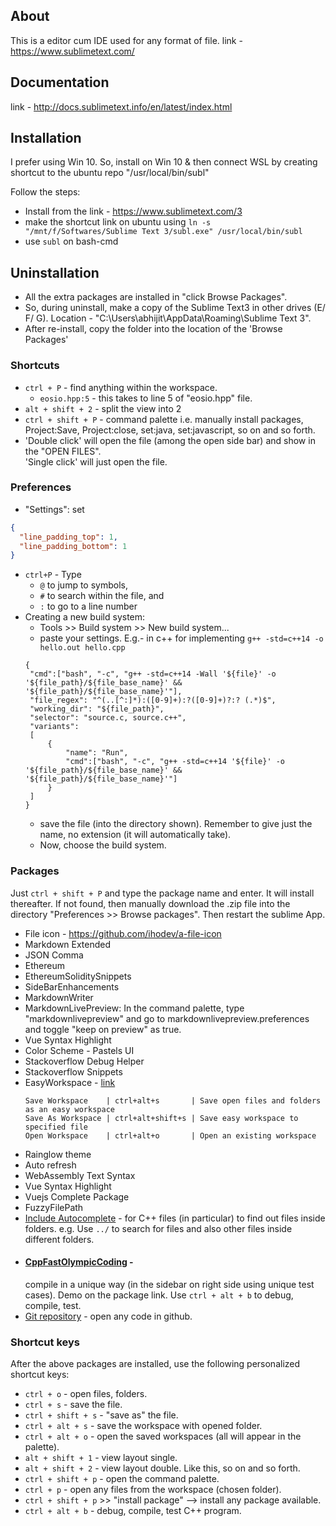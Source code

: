 ## About
This is a editor cum IDE used for any format of file.
link - https://www.sublimetext.com/

## Documentation
link - http://docs.sublimetext.info/en/latest/index.html

## Installation
I prefer using Win 10. So, install on Win 10 & then connect WSL by creating shortcut to the ubuntu repo "/usr/local/bin/subl"

Follow the steps:
* Install from the link - https://www.sublimetext.com/3
* make the shortcut link on ubuntu using `ln -s "/mnt/f/Softwares/Sublime Text 3/subl.exe" /usr/local/bin/subl`
* use `subl` on bash-cmd

## Uninstallation
* All the extra packages are installed in "click Browse Packages".
* So, during uninstall, make a copy of the Sublime Text3 in other drives (E/ F/ G). Location - "C:\Users\abhijit\AppData\Roaming\Sublime Text 3".
* After re-install, copy the folder into the location of the 'Browse Packages'

### Shortcuts
* `ctrl + P` - find anything within the workspace.
  * `eosio.hpp:5` - this takes to line 5 of "eosio.hpp" file.
* `alt + shift + 2` -  split the view into 2
* `ctrl + shift + P` - command palette i.e. manually install packages, Project:Save, Project:close, set:java, set:javascript, so on and so forth.
* 'Double click' will open the file (among the open side bar) and show in the "OPEN FILES". <br/>
  'Single click' will just open the file.

### Preferences
* "Settings": set 
```json
{
  "line_padding_top": 1,
  "line_padding_bottom": 1
}
```
* `ctrl+P` - Type 
  - `@` to jump to symbols, 
  - `#` to search within the file, and 
  - `:` to go to a line number
* Creating a new build system:
	- Tools >> Build system >> New build system...
	- paste your settings. E.g.- in c++ for implementing `g++ -std=c++14 -o hello.out hello.cpp`
	```
	{
	 "cmd":["bash", "-c", "g++ -std=c++14 -Wall '${file}' -o '${file_path}/${file_base_name}' && '${file_path}/${file_base_name}'"],
	 "file_regex": "^(..[^:]*):([0-9]+):?([0-9]+)?:? (.*)$",
	 "working_dir": "${file_path}",
	 "selector": "source.c, source.c++",
	 "variants":
	 [
		 {
			 "name": "Run",
			 "cmd":["bash", "-c", "g++ -std=c++14 '${file}' -o '${file_path}/${file_base_name}' && '${file_path}/${file_base_name}'"]
		 }
	 ]
	}
	```
	- save the file (into the directory shown). Remember to give just the name, no extension (it will automatically take).
	- Now, choose the build system.

### Packages
Just `ctrl + shift + P` and type the package name and enter. It will install thereafter. 
If not found, then manually download the .zip file into the directory "Preferences >> Browse packages". Then restart the sublime App.

* File icon - https://github.com/ihodev/a-file-icon
* Markdown Extended
* JSON Comma
* Ethereum
* EthereumSoliditySnippets
* SideBarEnhancements 
* MarkdownWriter 
* MarkdownLivePreview: In the command palette, type "markdownlivepreview" and go to markdownlivepreview.preferences and toggle "keep on preview" as true.
* Vue Syntax Highlight
* Color Scheme - Pastels UI 
* Stackoverflow Debug Helper
* Stackoverflow Snippets
* EasyWorkspace - [link](https://packagecontrol.io/packages/EasyWorkspace)
  ```
  Save Workspace    | ctrl+alt+s       | Save open files and folders as an easy workspace
  Save As Workspace | ctrl+alt+shift+s | Save easy workspace to specified file
  Open Workspace    | ctrl+alt+o       | Open an existing workspace
  ```
* Rainglow theme
* Auto refresh
* WebAssembly Text Syntax
* Vue Syntax Highlight
* Vuejs Complete Package
* FuzzyFilePath
* [Include Autocomplete](https://packagecontrol.io/packages/Include%20Autocomplete) - for C++ files (in particular) to find out files inside folders. e.g. Use `../` to search for files and also other files inside different folders.
* #### [CppFastOlympicCoding](https://packagecontrol.io/packages/CppFastOlympicCoding) - 
	compile in a unique way (in the sidebar on right side using unique test cases). Demo on the package link. Use `ctrl + alt + b` to debug, compile, test.
* [Git repository](https://packagecontrol.io/packages/Open%20in%20Git%20Repository) - open any code in github.

### Shortcut keys
After the above packages are installed, use the following personalized shortcut keys:
* `ctrl + o` - open files, folders.
* `ctrl + s` - save the file.
* `ctrl + shift + s` - "save as" the file.
* `ctrl + alt + s` - save the workspace with opened folder.
* `ctrl + alt + o` - open the saved workspaces (all will appear in the palette).
* `alt + shift + 1` - view layout single. 
* `alt + shift + 2` - view layout double. Like this, so on and so forth.
* `ctrl + shift + p` - open the command palette.
* `ctrl + p` - open any files from the workspace (chosen folder).
* `ctrl + shift + p` >> "install package" --> install any package available.
* `ctrl + alt + b` - debug, compile, test C++ program.


